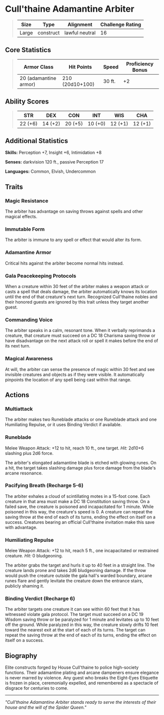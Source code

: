 # Cull'thaine Adamantine Arbiter

<link rel="stylesheet" href="../drow_theme.css">

> | **Size** | **Type** | **Alignment** | **Challenge Rating** |
> |----------|----------|---------------|----------------------|
> | Large | construct | lawful neutral | 16 |

## Core Statistics

> | **Armor Class** | **Hit Points** | **Speed** | **Proficiency Bonus** |
> |-----------------|----------------|-----------|------------------------|
> | 20 (adamantine armor) | 210 (20d10+100) | 30 ft. | +2 |

## Ability Scores

> | **STR** | **DEX** | **CON** | **INT** | **WIS** | **CHA** |
> |---------|---------|---------|---------|---------|---------|
> | 22 (+6) | 14 (+2) | 20 (+5) | 10 (+0) | 12 (+1) | 12 (+1) |

## Additional Statistics

**Skills:** Perception +7, Insight +6, Intimidation +8

**Senses:** darkvision 120 ft., passive Perception 17

**Languages:** Common, Elvish, Undercommon

## Traits

### Magic Resistance
The arbiter has advantage on saving throws against spells and other magical effects.

### Immutable Form
The arbiter is immune to any spell or effect that would alter its form.

### Adamantine Armor
Critical hits against the arbiter become normal hits instead.

### Gala Peacekeeping Protocols
When a creature within 30 feet of the arbiter makes a weapon attack or casts a spell that deals damage, the arbiter automatically knows its location until the end of that creature's next turn. Recognized Cull'thaine nobles and their honored guests are ignored by this trait unless they target another guest.

### Commanding Voice
The arbiter speaks in a calm, resonant tone. When it verbally reprimands a creature, that creature must succeed on a DC 18 Charisma saving throw or have disadvantage on the next attack roll or spell it makes before the end of its next turn.

### Magical Awareness
At will, the arbiter can sense the presence of magic within 30 feet and see invisible creatures and objects as if they were visible. It automatically pinpoints the location of any spell being cast within that range.

## Actions

### Multiattack
The arbiter makes two Runeblade attacks or one Runeblade attack and one Humiliating Repulse, or it uses Binding Verdict if available.

### Runeblade
Melee Weapon Attack: +12 to hit, reach 10 ft., one target. *Hit:* 2d10+6 slashing plus 2d6 force.

The arbiter's elongated adamantine blade is etched with glowing runes. On a hit, the target takes slashing damage plus force damage from the blade's arcane resonance.

### Pacifying Breath (Recharge 5-6)
The arbiter exhales a cloud of scintillating motes in a 15-foot cone. Each creature in that area must make a DC 18 Constitution saving throw. On a failed save, the creature is poisoned and incapacitated for 1 minute. While poisoned in this way, the creature's speed is 0. A creature can repeat the saving throw at the end of each of its turns, ending the effect on itself on a success. Creatures bearing an official Cull'thaine invitation make this save with advantage.

### Humiliating Repulse
Melee Weapon Attack: +12 to hit, reach 5 ft., one incapacitated or restrained creature. *Hit:* 0 bludgeoning.

The arbiter grabs the target and hurls it up to 40 feet in a straight line. The creature lands prone and takes 2d6 bludgeoning damage. If the throw would push the creature outside the gala hall's warded boundary, arcane runes flare and gently levitate the creature down the entrance stairs, publicly shaming it.

### Binding Verdict (Recharge 6)
The arbiter targets one creature it can see within 60 feet that it has witnessed violate gala protocol. The target must succeed on a DC 19 Wisdom saving throw or be paralyzed for 1 minute and levitates up to 10 feet off the ground. While paralyzed in this way, the creature slowly drifts 10 feet toward the nearest exit at the start of each of its turns. The target can repeat the saving throw at the end of each of its turns, ending the effect on itself on a success.

## Biography

Elite constructs forged by House Cull'thaine to police high-society functions. Their adamantine plating and arcane dampeners ensure elegance is never marred by violence. Any guest who breaks the Eight-Eyes Etiquette is frozen in place, ceremonially expelled, and remembered as a spectacle of disgrace for centuries to come.

---

*"Cull'thaine Adamantine Arbiter stands ready to serve the interests of their house and the will of the Spider Queen."*